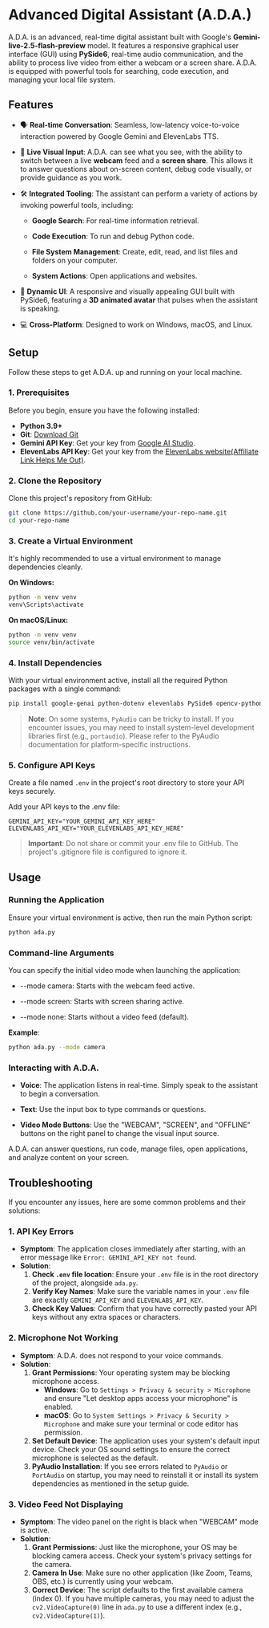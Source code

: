 Advanced Digital Assistant (A.D.A.)
===================================

A.D.A. is an advanced, real-time digital assistant built with Google's **Gemini-live-2.5-flash-preview** model. It features a responsive graphical user interface (GUI) using **PySide6**, real-time audio communication, and the ability to process live video from either a webcam or a screen share. A.D.A. is equipped with powerful tools for searching, code execution, and managing your local file system.

  

  

Features
--------

*   🗣️ **Real-time Conversation**: Seamless, low-latency voice-to-voice interaction powered by Google Gemini and ElevenLabs TTS.
    
*   👀 **Live Visual Input**: A.D.A. can see what you see, with the ability to switch between a live **webcam** feed and a **screen share**. This allows it to answer questions about on-screen content, debug code visually, or provide guidance as you work.
    
*   🛠️ **Integrated Tooling**: The assistant can perform a variety of actions by invoking powerful tools, including:
    
    *   **Google Search**: For real-time information retrieval.
        
    *   **Code Execution**: To run and debug Python code.
        
    *   **File System Management**: Create, edit, read, and list files and folders on your computer.
        
    *   **System Actions**: Open applications and websites.
        
*   🎨 **Dynamic UI**: A responsive and visually appealing GUI built with PySide6, featuring a **3D animated avatar** that pulses when the assistant is speaking.
    
*   💻 **Cross-Platform**: Designed to work on Windows, macOS, and Linux.
    

Setup
-----

Follow these steps to get A.D.A. up and running on your local machine.

### 1\. Prerequisites

Before you begin, ensure you have the following installed:

*   **Python 3.9+**
*   **Git**: [Download Git](https://git-scm.com/downloads)
*   **Gemini API Key**: Get your key from [Google AI Studio](https://aistudio.google.com/app/apikey).
*   **ElevenLabs API Key**: Get your key from the [ElevenLabs website(Affiliate Link Helps Me Out)](https://try.elevenlabs.io/6alaeznm5itg).

### 2\. Clone the Repository

Clone this project's repository from GitHub:

```bash
git clone https://github.com/your-username/your-repo-name.git
cd your-repo-name
```

### 3\. Create a Virtual Environment

It's highly recommended to use a virtual environment to manage dependencies cleanly.

**On Windows:**
```bash
python -m venv venv
venv\Scripts\activate
```

**On macOS/Linux:**
```bash
python -m venv venv
source venv/bin/activate
```

### 4\. Install Dependencies

With your virtual environment active, install all the required Python packages with a single command:

```bash
pip install google-genai python-dotenv elevenlabs PySide6 opencv-python Pillow numpy websockets pyaudio
```

> **Note**: On some systems, `PyAudio` can be tricky to install. If you encounter issues, you may need to install system-level development libraries first (e.g., `portaudio`). Please refer to the PyAudio documentation for platform-specific instructions.

### 5\. Configure API Keys

Create a file named `.env` in the project's root directory to store your API keys securely.

Add your API keys to the .env file:

```
GEMINI_API_KEY="YOUR_GEMINI_API_KEY_HERE"
ELEVENLABS_API_KEY="YOUR_ELEVENLABS_API_KEY_HERE"
```

> **Important**: Do not share or commit your .env file to GitHub. The project's .gitignore file is configured to ignore it.

Usage
-----

### Running the Application

Ensure your virtual environment is active, then run the main Python script:

```bash
python ada.py
```

### Command-line Arguments

You can specify the initial video mode when launching the application:

*   \--mode camera: Starts with the webcam feed active.
    
*   \--mode screen: Starts with screen sharing active.
    
*   \--mode none: Starts without a video feed (default).
    

**Example**:

```bash
python ada.py --mode camera
```

### Interacting with A.D.A.

*   **Voice**: The application listens in real-time. Simply speak to the assistant to begin a conversation.
    
*   **Text**: Use the input box to type commands or questions.
    
*   **Video Mode Buttons**: Use the "WEBCAM", "SCREEN", and "OFFLINE" buttons on the right panel to change the visual input source.
    

A.D.A. can answer questions, run code, manage files, open applications, and analyze content on your screen.

Troubleshooting
---------------

If you encounter any issues, here are some common problems and their solutions:

### 1. API Key Errors

*   **Symptom**: The application closes immediately after starting, with an error message like `Error: GEMINI_API_KEY not found`.
*   **Solution**:
    1.  **Check `.env` file location**: Ensure your `.env` file is in the root directory of the project, alongside `ada.py`.
    2.  **Verify Key Names**: Make sure the variable names in your `.env` file are exactly `GEMINI_API_KEY` and `ELEVENLABS_API_KEY`.
    3.  **Check Key Values**: Confirm that you have correctly pasted your API keys without any extra spaces or characters.

### 2. Microphone Not Working

*   **Symptom**: A.D.A. does not respond to your voice commands.
*   **Solution**:
    1.  **Grant Permissions**: Your operating system may be blocking microphone access.
        *   **Windows**: Go to `Settings > Privacy & security > Microphone` and ensure "Let desktop apps access your microphone" is enabled.
        *   **macOS**: Go to `System Settings > Privacy & Security > Microphone` and make sure your terminal or code editor has permission.
    2.  **Set Default Device**: The application uses your system's default input device. Check your OS sound settings to ensure the correct microphone is selected as the default.
    3.  **PyAudio Installation**: If you see errors related to `PyAudio` or `PortAudio` on startup, you may need to reinstall it or install its system dependencies as mentioned in the setup guide.

### 3. Video Feed Not Displaying

*   **Symptom**: The video panel on the right is black when "WEBCAM" mode is active.
*   **Solution**:
    1.  **Grant Permissions**: Just like the microphone, your OS may be blocking camera access. Check your system's privacy settings for the camera.
    2.  **Camera In Use**: Make sure no other application (like Zoom, Teams, OBS, etc.) is currently using your webcam.
    3.  **Correct Device**: The script defaults to the first available camera (index 0). If you have multiple cameras, you may need to adjust the `cv2.VideoCapture(0)` line in `ada.py` to use a different index (e.g., `cv2.VideoCapture(1)`).